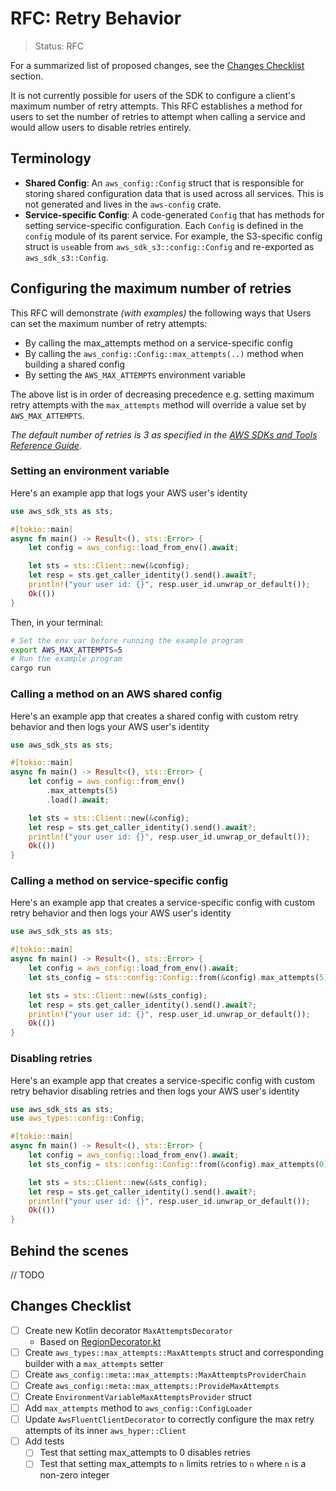 RFC: Retry Behavior
============================

> Status: RFC

For a summarized list of proposed changes, see the [Changes Checklist](#changes-checklist) section.

It is not currently possible for users of the SDK to configure a client's maximum number of retry attempts. This RFC establishes a method for users to set the number of retries to attempt when calling a service and would allow users to disable retries entirely.

Terminology
-----------

- **Shared Config**: An `aws_config::Config` struct that is responsible for storing shared configuration data that is used across all services. This is not generated and lives in the `aws-config` crate.
- **Service-specific Config**: A code-generated `Config` that has methods for setting service-specific configuration. Each `Config` is defined in the `config` module of its parent service. For example, the S3-specific config struct is `use`able from `aws_sdk_s3::config::Config` and re-exported as `aws_sdk_s3::Config`.

Configuring the maximum number of retries
------------

This RFC will demonstrate _(with examples)_ the following ways that Users can set the maximum number of retry attempts:

- By calling the max_attempts method on a service-specific config
- By calling the `aws_config::Config::max_attempts(..)` method when building a shared config
- By setting the `AWS_MAX_ATTEMPTS` environment variable

The above list is in order of decreasing precedence e.g. setting maximum retry attempts with the `max_attempts` method will override a value set by `AWS_MAX_ATTEMPTS`.

_The default number of retries is 3 as specified in the [AWS SDKs and Tools Reference Guide](https://docs.aws.amazon.com/sdkref/latest/guide/setting-global-max_attempts.html)._

### Setting an environment variable

Here's an example app that logs your AWS user's identity

```rust
use aws_sdk_sts as sts;

#[tokio::main]
async fn main() -> Result<(), sts::Error> {
    let config = aws_config::load_from_env().await;

    let sts = sts::Client::new(&config);
    let resp = sts.get_caller_identity().send().await?;
    println!("your user id: {}", resp.user_id.unwrap_or_default());
    Ok(())
}
```

Then, in your terminal:

```sh
# Set the env var before running the example program
export AWS_MAX_ATTEMPTS=5
# Run the example program
cargo run
```

### Calling a method on an AWS shared config

Here's an example app that creates a shared config with custom retry behavior and then logs your AWS user's identity

```rust
use aws_sdk_sts as sts;

#[tokio::main]
async fn main() -> Result<(), sts::Error> {
    let config = aws_config::from_env()
        .max_attempts(5)
        .load().await;

    let sts = sts::Client::new(&config);
    let resp = sts.get_caller_identity().send().await?;
    println!("your user id: {}", resp.user_id.unwrap_or_default());
    Ok(())
}
```

### Calling a method on service-specific config

Here's an example app that creates a service-specific config with custom retry behavior and then logs your AWS user's identity

```rust
use aws_sdk_sts as sts;

#[tokio::main]
async fn main() -> Result<(), sts::Error> {
    let config = aws_config::load_from_env().await;
    let sts_config = sts::config::Config::from(&config).max_attempts(5).build();

    let sts = sts::Client::new(&sts_config);
    let resp = sts.get_caller_identity().send().await?;
    println!("your user id: {}", resp.user_id.unwrap_or_default());
    Ok(())
}
```

### Disabling retries

Here's an example app that creates a service-specific config with custom retry behavior disabling retries and then logs your AWS user's identity

```rust
use aws_sdk_sts as sts;
use aws_types::config::Config;

#[tokio::main]
async fn main() -> Result<(), sts::Error> {
    let config = aws_config::load_from_env().await;
    let sts_config = sts::config::Config::from(&config).max_attempts(0).build();

    let sts = sts::Client::new(&sts_config);
    let resp = sts.get_caller_identity().send().await?;
    println!("your user id: {}", resp.user_id.unwrap_or_default());
    Ok(())
}
```

Behind the scenes
-----------------

// TODO

Changes Checklist
-----------------

- [ ] Create new Kotlin decorator `MaxAttemptsDecorator`
  - Based on [RegionDecorator.kt](https://github.com/awslabs/smithy-rs/blob/main/aws/sdk-codegen/src/main/kotlin/software/amazon/smithy/rustsdk/RegionDecorator.kt)
- [ ] Create `aws_types::max_attempts::MaxAttempts` struct and corresponding builder with a `max_attempts` setter
- [ ] Create `aws_config::meta::max_attempts::MaxAttemptsProviderChain`
- [ ] Create `aws_config::meta::max_attempts::ProvideMaxAttempts`
- [ ] Create `EnvironmentVariableMaxAttemptsProvider` struct
- [ ] Add `max_attempts` method to `aws_config::ConfigLoader`
- [ ] Update `AwsFluentClientDecorator` to correctly configure the max retry attempts of its inner `aws_hyper::Client`
- [ ] Add tests
  - [ ] Test that setting max_attempts to 0 disables retries
  - [ ] Test that setting max_attempts to `n` limits retries to `n` where `n` is a non-zero integer
